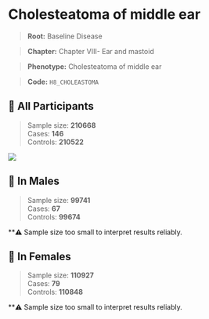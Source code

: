 # Cholesteatoma of middle ear

> **Root:** Baseline Disease  

> **Chapter:** Chapter VIII- Ear and mastoid  

> **Phenotype:** Cholesteatoma of middle ear  

> **Code:** `H8_CHOLEASTOMA`

## 🧪 All Participants  
> Sample size: **210668**  
> Cases: **146**  
> Controls: **210522**
<img src="/Disease/Figures/ALL/Incidence/H8_CHOLEASTOMA.png"/>
<CsvTable src="/public/Disease/Data/ALL/Incidence/COX_H8_CHOLEASTOMA.csv" label="🔍 View full results" />

## 👨 In Males  
> Sample size: **99741**  
> Cases: **67**  
> Controls: **99674**

**⚠️ Sample size too small to interpret results reliably.


## 👩 In Females  
> Sample size: **110927**  
> Cases: **79**  
> Controls: **110848**

**⚠️ Sample size too small to interpret results reliably.

